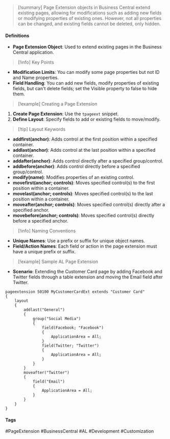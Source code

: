 >[!summary]
Page Extension objects in Business Central extend existing pages, allowing for modifications such as adding new fields or modifying properties of existing ones. However, not all properties can be changed, and existing fields cannot be deleted, only hidden.

#### Definitions
- **Page Extension Object**: Used to extend existing pages in the Business Central application.

>[!info] Key Points

- **Modification Limits**: You can modify some page properties but not ID and Name properties. 
- **Field Handling**: You can add new fields, modify properties of existing fields, but can't delete fields; set the Visible property to false to hide them.

>[!example] Creating a Page Extension

1. **Create Page Extension**: Use the `tpageext` snippet.
2. **Define Layout**: Specify fields to add or existing fields to move/modify.

>[!tip] Layout Keywords

- **addfirst(anchor)**: Adds control at the first position within a specified container.
- **addlast(anchor)**: Adds control at the last position within a specified container.
- **addafter(anchor)**: Adds control directly after a specified group/control.
- **addbefore(anchor)**: Adds control directly before a specified group/control.
- **modify(name)**: Modifies properties of an existing control.
- **movefirst(anchor; controls)**: Moves specified control(s) to the first position within a container.
- **movelast(anchor; controls)**: Moves specified control(s) to the last position within a container.
- **moveafter(anchor; controls)**: Moves specified control(s) directly after a specified anchor.
- **movebefore(anchor; controls)**: Moves specified control(s) directly before a specified anchor.

>[!info] Naming Conventions

- **Unique Names**: Use a prefix or suffix for unique object names.
- **Field/Action Names**: Each field or action in the page extension must have a unique prefix or suffix.

>[!example] Sample AL Page Extension

- **Scenario**: Extending the Customer Card page by adding Facebook and Twitter fields through a table extension and moving the Email field after Twitter.
```al
pageextension 50100 MyCustomerCardExt extends "Customer Card"
{
    layout
    {
        addlast("General")
        {
            group("Social Media")
            {
                field(Facebook; "Facebook")
                {
                    ApplicationArea = All;
                }
                field(Twitter; "Twitter")
                {
                    ApplicationArea = All;
                }
            }
        }
        moveafter("Twitter")
        {
            field("Email")
            {
                ApplicationArea = All;
            }
        }
    }
}
```

#### Tags
#PageExtension #BusinessCentral #AL #Development #Customization